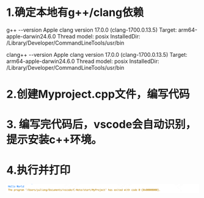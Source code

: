 # 1.确定本地有g++/clang依赖

g++ --version
Apple clang version 17.0.0 (clang-1700.0.13.5)
Target: arm64-apple-darwin24.6.0
Thread model: posix
InstalledDir: /Library/Developer/CommandLineTools/usr/bin

clang++ --version
Apple clang version 17.0.0 (clang-1700.0.13.5)
Target: arm64-apple-darwin24.6.0
Thread model: posix
InstalledDir: /Library/Developer/CommandLineTools/usr/bin

# 2.创建Myproject.cpp文件，编写代码


# 3. 编写完代码后，vscode会自动识别，提示安装c++环境。

# 4.执行并打印

![alt text](image/image-1.png)